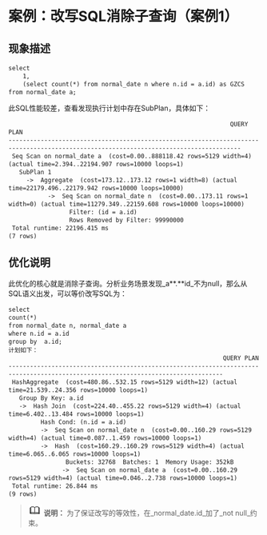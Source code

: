 # 案例：**改写SQL消除子查询（案例1）**

## 现象描述<a name="zh-cn_topic_0075873755_section58732893101941"></a>

```
select
    1,
    (select count(*) from normal_date n where n.id = a.id) as GZCS
from normal_date a;
```

此SQL性能较差，查看发现执行计划中存在SubPlan，具体如下：

```
                                                              QUERY PLAN
---------------------------------------------------------------------------------------------------------------------------------------
 Seq Scan on normal_date a  (cost=0.00..888118.42 rows=5129 width=4) (actual time=2.394..22194.907 rows=10000 loops=1)
   SubPlan 1
     ->  Aggregate  (cost=173.12..173.12 rows=1 width=8) (actual time=22179.496..22179.942 rows=10000 loops=10000)
           ->  Seq Scan on normal_date n  (cost=0.00..173.11 rows=1 width=0) (actual time=11279.349..22159.608 rows=10000 loops=10000)
                 Filter: (id = a.id)
                 Rows Removed by Filter: 99990000
 Total runtime: 22196.415 ms
(7 rows)
```

## 优化说明<a name="zh-cn_topic_0075873755_section63577672101958"></a>

此优化的核心就是消除子查询。分析业务场景发现_a**.**id_不为null，那么从SQL语义出发，可以等价改写SQL为：

```
select
count(*)
from normal_date n, normal_date a
where n.id = a.id
group by  a.id;
计划如下：
                                                            QUERY PLAN
----------------------------------------------------------------------------------------------------------------------------------
 HashAggregate  (cost=480.86..532.15 rows=5129 width=12) (actual time=21.539..24.356 rows=10000 loops=1)
   Group By Key: a.id
   ->  Hash Join  (cost=224.40..455.22 rows=5129 width=4) (actual time=6.402..13.484 rows=10000 loops=1)
         Hash Cond: (n.id = a.id)
         ->  Seq Scan on normal_date n  (cost=0.00..160.29 rows=5129 width=4) (actual time=0.087..1.459 rows=10000 loops=1)
         ->  Hash  (cost=160.29..160.29 rows=5129 width=4) (actual time=6.065..6.065 rows=10000 loops=1)
                Buckets: 32768  Batches: 1  Memory Usage: 352kB
               ->  Seq Scan on normal_date a  (cost=0.00..160.29 rows=5129 width=4) (actual time=0.046..2.738 rows=10000 loops=1)
 Total runtime: 26.844 ms
(9 rows)
```

>![](public_sys-resources/icon-note.png) **说明：**
>为了保证改写的等效性，在_normal\_date.id_加了_not null_约束。
